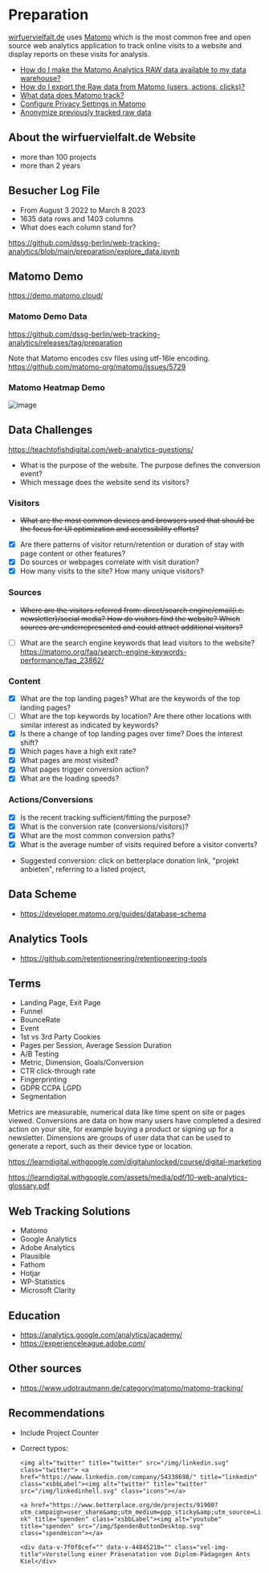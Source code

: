 # Preparation
[wirfuervielfalt.de](https://www.wirfuervielfalt.de/) uses [Matomo](https://matomo.org/) which is the most common free and open source web analytics application to track online visits to a website and display reports on these visits for analysis.

* [How do I make the Matomo Analytics RAW data available to my data warehouse?](https://matomo.org/faq/how-to/faq_24536/)
* [How do I export the Raw data from Matomo (users, actions, clicks)?](https://matomo.org/faq/how-to/faq_24574/)
* [What data does Matomo track?](https://matomo.org/faq/general/faq_18254/)
* [Configure Privacy Settings in Matomo](https://matomo.org/faq/general/configure-privacy-settings-in-matomo/)
* [Anonymize previously tracked raw data](https://matomo.org/faq/how-to/faq_35661/)

## About the wirfuervielfalt.de Website

* more than 100 projects
* more than 2 years

## Besucher Log File

* From August 3 2022 to March 8 2023
* 1635 data rows and 1403 columns
* What does each column stand for?

https://github.com/dssg-berlin/web-tracking-analytics/blob/main/preparation/explore_data.ipynb

## Matomo Demo
https://demo.matomo.cloud/

### Matomo Demo Data
https://github.com/dssg-berlin/web-tracking-analytics/releases/tag/preparation

Note that Matomo encodes csv files using utf-16le encoding. https://github.com/matomo-org/matomo/issues/5729

### Matomo Heatmap Demo
![image](https://user-images.githubusercontent.com/8211411/222895767-1a8f8bb4-4037-4a78-bed6-e625fcbf3ac5.png)

## Data Challenges
https://teachtofishdigital.com/web-analytics-questions/

* What is the purpose of the website. The purpose defines the conversion event?
* Which message does the website send its visitors?

### Visitors
- ~~What are the most common devices and browsers used that should be the focus for UI optimization and accessibility efforts?~~
- [x] Are there patterns of visitor return/retention or duration of stay with page content or other features?
- [x] Do sources or webpages correlate with visit duration?
- [x] How many visits to the site? How many unique visitors?

### Sources
- ~~Where are the visitors referred from: direct/search engine/email(i.e. newsletter)/social media? How do visitors find the website? Which sources are underrepresented and could attract additional visitors?~~
- [ ] What are the search engine keywords that lead visitors to the website? https://matomo.org/faq/search-engine-keywords-performance/faq_23862/

### Content
- [x] What are the top landing pages? What are the keywords of the top landing pages? 
- [ ] What are the top keywords by location? Are there other locations with similar interest as indicated by keywords?
- [x] Is there a change of top landing pages over time? Does the interest shift?
- [x] Which pages have a high exit rate?
- [x] What pages are most visited?
- [x] What pages trigger conversion action?
- [x] What are the loading speeds?

### Actions/Conversions
- [x] Is the recent tracking sufficient/fitting the purpose?
- [x] What is the conversion rate (conversions/visitors)?
- [x] What are the most common conversion paths?
- [x] What is the average number of visits required before a visitor converts?
* Suggested conversion: click on betterplace donation link, "projekt anbieten", referring to a listed project, 

## Data Scheme
* https://developer.matomo.org/guides/database-schema

## Analytics Tools
* https://github.com/retentioneering/retentioneering-tools

## Terms
* Landing Page, Exit Page
* Funnel
* BounceRate
* Event
* 1st vs 3rd Party Cookies
* Pages per Session, Average Session Duration
* A/B Testing
* Metric, Dimension, Goals/Conversion
* CTR click-through rate
* Fingerprinting
* GDPR CCPA LGPD
* Segmentation

Metrics are measurable, numerical data like time spent on site or pages viewed. Conversions are data on how many users have completed a desired action on your site, for example buying a product or signing up for a newsletter. Dimensions are groups of user data that can be used to generate a report, such as their device type or location.

https://learndigital.withgoogle.com/digitalunlocked/course/digital-marketing

https://learndigital.withgoogle.com/assets/media/pdf/10-web-analytics-glossary.pdf

## Web Tracking Solutions
* Matomo
* Google Analytics
* Adobe Analytics
* Plausible
* Fathom
* Hotjar
* WP-Statistics
* Microsoft Clarity

## Education

* https://analytics.google.com/analytics/academy/
* https://experienceleague.adobe.com/

## Other sources

* https://www.udotrautmann.de/category/matomo/matomo-tracking/

## Recommendations

* Include Project Counter
* Correct typos:

  `<img alt="twitter" title="twitter" src="/img/linkedin.svg" class="twitter">
  <a href="https://www.linkedin.com/company/54338698/" title="linkedin" class="xsbbLabel"><img alt="twitter" title="twitter" src="/img/linkedinhell.svg" class="icons"></a>`
  
  `<a href="https://www.betterplace.org/de/projects/91900?utm_campaign=user_share&amp;utm_medium=ppp_sticky&amp;utm_source=Link" title="spenden" class="xsbbLabel"><img alt="youtube" title="spenden" src="/img/SpendenButtonDesktop.svg" class="spendeicon"></a>`
  
  `<div data-v-7f0f8cef="" data-v-44845210="" class="vel-img-title">Vorstellung einer Präsenatation vom Diplom-Pädagogen Ants Kiel</div>`
